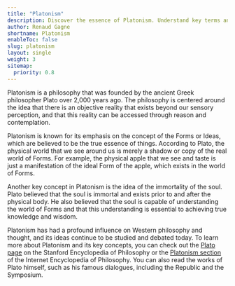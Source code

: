 ```yaml
---
title: "Platonism"
description: Discover the essence of Platonism. Understand key terms and concepts in Platonist philosophy in a simple and concise way.
author: Renaud Gagne
shortname: Platonism
enableToc: false
slug: platonism
layout: single
weight: 3
sitemap:
  priority: 0.8
---
```


Platonism is a philosophy that was founded by the ancient Greek philosopher Plato over 2,000 years ago. The philosophy is centered around the idea that there is an objective reality that exists beyond our sensory perception, and that this reality can be accessed through reason and contemplation.

Platonism is known for its emphasis on the concept of the Forms or Ideas, which are believed to be the true essence of things. According to Plato, the physical world that we see around us is merely a shadow or copy of the real world of Forms. For example, the physical apple that we see and taste is just a manifestation of the ideal Form of the apple, which exists in the world of Forms.

Another key concept in Platonism is the idea of the immortality of the soul. Plato believed that the soul is immortal and exists prior to and after the physical body. He also believed that the soul is capable of understanding the world of Forms and that this understanding is essential to achieving true knowledge and wisdom.

Platonism has had a profound influence on Western philosophy and thought, and its ideas continue to be studied and debated today. To learn more about Platonism and its key concepts, you can check out the [Plato page](https://plato.stanford.edu/entries/plato/) on the Stanford Encyclopedia of Philosophy or the [Platonism section](https://iep.utm.edu/plato/) of the Internet Encyclopedia of Philosophy. You can also read the works of Plato himself, such as his famous dialogues, including the Republic and the Symposium.


